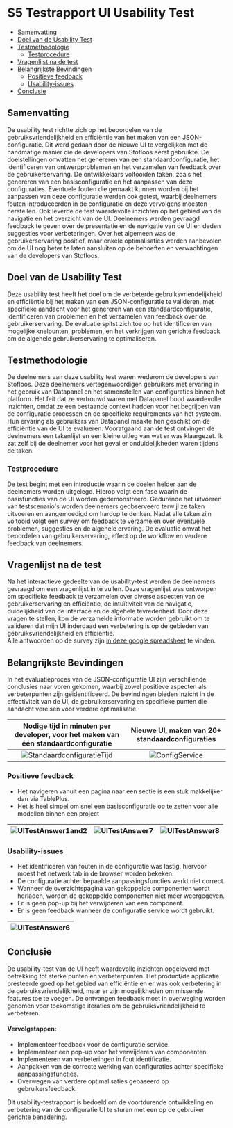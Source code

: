 # S5 Testrapport UI Usability Test

- [Samenvatting](#samenvatting)
- [Doel van de Usability Test](#doel-van-de-usability-test)
- [Testmethodologie](#testmethodologie)
  - [Testprocedure](#testprocedure)
- [Vragenlijst na de test](#vragenlijst-na-de-test)
- [Belangrijkste Bevindingen](#belangrijkste-bevindingen)
  - [Positieve feedback](#positieve-feedback)
  - [Usability-issues](#usability-issues)
- [Conclusie](#conclusie)


## Samenvatting
De usability test richtte zich op het beoordelen van de gebruiksvriendelijkheid en efficiëntie van het maken van een JSON-configuratie. Dit werd gedaan door de nieuwe UI te vergelijken met de handmatige manier die de developers van Stofloos eerst gebruikte. De doelstellingen omvatten het genereren van een standaardconfiguratie, het identificeren van ontwerpproblemen en het verzamelen van feedback over de gebruikerservaring.
De ontwikkelaars voltooiden taken, zoals het genereren van een basisconfiguratie en het aanpassen van deze configuraties. Eventuele fouten die gemaakt kunnen worden bij het aanpassen van deze configuratie werden ook getest, waarbij deelnemers fouten introduceerden in de configuratie en deze vervolgens moesten herstellen.
Ook leverde de test waardevolle inzichten op het gebied van de navigatie en het overzicht van de UI. Deelnemers werden gevraagd feedback te geven over de presentatie en de navigatie van de UI en deden suggesties voor verbeteringen. Over het algemeen was de gebruikerservaring positief, maar enkele optimalisaties werden aanbevolen om de UI nog beter te laten aansluiten op de behoeften en verwachtingen van de developers van Stofloos.

## Doel van de Usability Test
Deze usability test heeft het doel om de verbeterde gebruiksvriendelijkheid en efficiëntie bij het maken van een JSON-configuratie te valideren, met specifieke aandacht voor het genereren van een standaardconfiguratie, identificeren van problemen en het verzamelen van feedback over de gebruikerservaring. De evaluatie spitst zich toe op het identificeren van mogelijke knelpunten, problemen, en het verkrijgen van gerichte feedback om de algehele gebruikerservaring te optimaliseren.

## Testmethodologie
De deelnemers van deze usability test waren wederom de developers van Stofloos. Deze deelnemers vertegenwoordigen gebruikers met ervaring in het gebruik van Datapanel en het samenstellen van configuraties binnen het platform. Het feit dat ze vertrouwd waren met Datapanel bood waardevolle inzichten, omdat ze een bestaande context hadden voor het begrijpen van de configuratie processen en de specifieke requirements van het systeem. Hun ervaring als gebruikers van Datapanel maakte hen geschikt om de efficiëntie van de UI te evalueren. Voorafgaand aan de test ontvingen de deelnemers een takenlijst en een kleine uitleg van wat er was klaargezet. Ik zat zelf bij de deelnemer voor het geval er onduidelijkheden waren tijdens de taken.
### Testprocedure
De test begint met een introductie waarin de doelen helder aan de deelnemers worden uitgelegd. Hierop volgt een fase waarin de basisfuncties van de UI worden gedemonstreerd. Gedurende het uitvoeren van testscenario's worden deelnemers geobserveerd terwijl ze taken uitvoeren en aangemoedigd om hardop te denken. Nadat alle taken zijn voltooid volgt een survey om feedback te verzamelen over eventuele problemen, suggesties en de algehele ervaring. De evaluatie omvat het beoordelen van gebruikerservaring, effect op de workflow en verdere feedback van deelnemers.

## Vragenlijst na de test 
Na het interactieve gedeelte van de usability-test werden de deelnemers gevraagd om een vragenlijst in te vullen. Deze vragenlijst was ontworpen om specifieke feedback te verzamelen over diverse aspecten van de gebruikerservaring en efficiëntie, de intuïtiviteit van de navigatie, duidelijkheid van de interface en de algehele tevredenheid. Door deze vragen te stellen, kon de verzamelde informatie worden gebruikt om te valideren dat mijn UI inderdaad een verbetering is op de gebieden van gebruiksvriendelijkheid en efficiëntie.  
Alle antwoorden op de survey zijn [in deze google spreadsheet](https://docs.google.com/spreadsheets/d/1Z9aQPcixRH9UbrrFr2JB191AIoeF2KtanRJrgZG8WDE/edit?usp=sharing) te vinden. 

## Belangrijkste Bevindingen
In het evaluatieproces van de JSON-configuratie UI zijn verschillende conclusies naar voren gekomen, waarbij zowel positieve aspecten als verbeterpunten zijn geïdentificeerd. De bevindingen bieden inzicht in de effectiviteit van de UI, de gebruikerservaring en specifieke punten die aandacht vereisen voor verdere optimalisatie.

|Nodige tijd in minuten per developer, voor het maken van één standaardconfiguratie|Nieuwe UI, maken van 20+ standaardconfiguraties|
|:--------------------------------------------------------------------------------:|:---------------------------------------------:|
|![StandaardconfiguratieTijd](https://github.com/Timsel1/PortfolioS5/assets/90602424/072c78cf-01cc-4e2e-858f-e0219daa8e42)|![ConfigService](https://github.com/Timsel1/PortfolioS5/assets/90602424/ef83ddf4-c2c1-4c1e-a2f0-61f09d59ef95)|

### Positieve feedback
- Het navigeren vanuit een pagina naar een sectie is een stuk makkelijker dan via TablePlus.
- Het is heel simpel om snel een basisconfiguratie op te zetten voor alle modellen binnen een project

|![UITestAnswer1and2](https://github.com/Timsel1/PortfolioS5/assets/90602424/a33f5a1e-014f-4135-92da-f1a7b7770be2)|![UITestAnswer7](https://github.com/Timsel1/PortfolioS5/assets/90602424/0ae2d6f6-4866-433f-ab19-460519024436)|![UITestAnswer8](https://github.com/Timsel1/PortfolioS5/assets/90602424/7fdc2a8d-42c2-4e5b-8bc8-92c7bec1214e)|
|:-:|:-:|:-:|

### Usability-issues
- Het identificeren van fouten in de configuratie was lastig, hiervoor moest het netwerk tab in de browser worden bekeken.
- De configuratie achter bepaalde aanpassingsfuncties werkt niet correct.
- Wanneer de overzichtspagina van gekoppelde componenten wordt herladen, worden de gekoppelde componenten niet meer weergegeven.
- Er is geen pop-up bij het verwijderen van een component.
- Er is geen feedback wanneer de configuratie service wordt gebruikt.

|![UITestAnswer6](https://github.com/Timsel1/PortfolioS5/assets/90602424/ae9c5a3b-f202-486b-a437-5ca9bfaadfad)|
|:-:|

## Conclusie
De usability-test van de UI heeft waardevolle inzichten opgeleverd met betrekking tot sterke punten en verbeterpunten. Het product/de applicatie presteerde goed op het gebied van efficiëntie en er was ook verbetering in de gebruiksvriendelijkheid, maar er zijn mogelijkheden om missende features toe te voegen. De ontvangen feedback moet in overweging worden genomen voor toekomstige iteraties om de gebruiksvriendelijkheid te verbeteren.

#### Vervolgstappen:
- Implementeer feedback voor de configuratie service.
- Implementeer een pop-up voor het verwijderen van componenten. 
- Implementeren van verbeteringen in fout identificatie.
- Aanpakken van de correcte werking van configuraties achter specifieke aanpassingsfuncties.
- Overwegen van verdere optimalisaties gebaseerd op gebruikersfeedback.

Dit usability-testrapport is bedoeld om de voortdurende ontwikkeling en verbetering van de configuratie UI te sturen met een op de gebruiker gerichte benadering.



